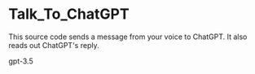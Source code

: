 # Talk_To_ChatGPT
This source code sends a message from your voice to ChatGPT. It also reads out ChatGPT's reply.

gpt-3.5
